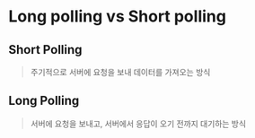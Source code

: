 # Long polling vs Short polling

## Short Polling

> 주기적으로 서버에 요청을 보내 데이터를 가져오는 방식

## Long Polling

> 서버에 요청을 보내고, 서버에서 응답이 오기 전까지 대기하는 방식
